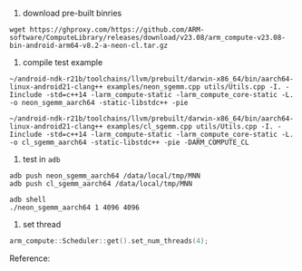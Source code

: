 
1.  download pre-built binries

```shell
wget https://ghproxy.com/https://github.com/ARM-software/ComputeLibrary/releases/download/v23.08/arm_compute-v23.08-bin-android-arm64-v8.2-a-neon-cl.tar.gz
```

1.  compile test example

```shell
~/android-ndk-r21b/toolchains/llvm/prebuilt/darwin-x86_64/bin/aarch64-linux-android21-clang++ examples/neon_sgemm.cpp utils/Utils.cpp -I. -Iinclude -std=c++14 -larm_compute-static -larm_compute_core-static -L. -o neon_sgemm_aarch64 -static-libstdc++ -pie

~/android-ndk-r21b/toolchains/llvm/prebuilt/darwin-x86_64/bin/aarch64-linux-android21-clang++ examples/cl_sgemm.cpp utils/Utils.cpp -I. -Iinclude -std=c++14 -larm_compute-static -larm_compute_core-static -L. -o cl_sgemm_aarch64 -static-libstdc++ -pie -DARM_COMPUTE_CL
```

1.  test in `adb`

```shell
adb push neon_sgemm_aarch64 /data/local/tmp/MNN
adb push cl_sgemm_aarch64 /data/local/tmp/MNN

adb shell
./neon_sgemm_aarch64 1 4096 4096
```

1.  set thread

```cpp
arm_compute::Scheduler::get().set_num_threads(4);
```



Reference:

